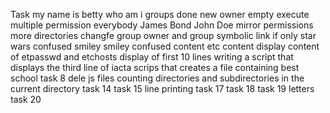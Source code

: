 Task my name is betty
who am i
groups done
new owner
empty
execute
multiple permission
everybody
James Bond
John Doe
mirror permissions
more directories
changfe group
owner and group
symbolic link
if only
star wars
confused smiley
smiley confused
content etc content display
content of etpasswd and etchosts
display of first 10 lines
writing a script that displays the third line of iacta
scrips that creates a file containing best school
task 8
dele js files
counting directories and subdirectories in the current directory
task 14
task 15
line printing
task 17
task 18
task 19 letters
task 20
